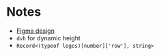 # Notes

- [Figma design](https://www.figma.com/design/P7JAJ2NX6SOw72iTa8eyjl/Pixel-Perfect-Tailwind?node-id=0-1)
- `dvh` for dynamic height
- `Record<(typeof logos)[number]['row'], string>`